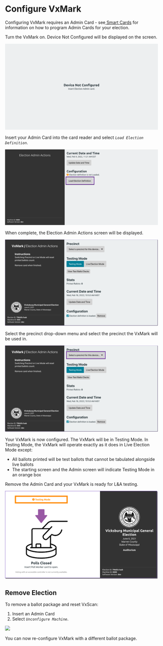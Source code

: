 # Configure VxMark

Configuring VxMark requires an Admin Card - see[ Smart Cards](programming-cards.md) for information on how to program Admin Cards for your election.

Turn the VxMark on. Device Not Configured will be displayed on the screen.

![](<../.gitbook/assets/Parallels Picture 23.png>)

Insert your Admin Card into the card reader and select _`Load Election Definition`_.

![](<../.gitbook/assets/image (106).png>)

When complete, the Election Admin Actions screen will be displayed.

![](<../.gitbook/assets/image (98) (1).png>)

Select the precinct drop-down menu and select the precinct the VxMark will be used in.

![](<../.gitbook/assets/image (213) (1).png>)

Your VxMark is now configured. The VxMark will be in Testing Mode. In Testing Mode, the VxMark will operate exactly as it does in Live Election Mode except:

* All ballots printed will be test ballots that cannot be tabulated alongside live ballots
* The starting screen and the Admin screen will indicate Testing Mode in an orange box

Remove the Admin Card and your VxMark is ready for L\&A testing.

![](<../.gitbook/assets/image (150) (1).png>)

## Remove Election

To remove a ballot package and reset VxScan:

1. Insert an Admin Card
2. Select _`Unconfigure Machine`_.

![](<../.gitbook/assets/image (215).png>)

You can now re-configure VxMark with a different ballot package.
